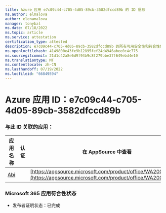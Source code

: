 ```yaml
---
title: Azure 应用 e7c09c44-c705-4d05-89cb-3582dfccd89b 的 ID 信息
ms.author: elmalova
author: elenamalova
manager: tonybal
ms.date: 07/18/2022
ms.topic: article
ms.service: attestation
certification_type: attested
description: e7c09c44-c705-4d05-89cb-3582dfccd89b 的所有可用安全性和符合性信息。
ms.openlocfilehash: 4149800e43fe9b12895fef24d4946abee0c4c775
ms.sourcegitcommit: 21d1c42a8e6d9f94b9c8f279bbe37f649ebd4e10
ms.translationtype: MT
ms.contentlocale: zh-CN
ms.lasthandoff: 07/19/2022
ms.locfileid: "66849594"
---
```

# <a name="azure-app-id-e7c09c44-c705-4d05-89cb-3582dfccd89b"></a>Azure 应用 ID：e7c09c44-c705-4d05-89cb-3582dfccd89b


### <a name="apps-associated-with-this-id"></a>与此 ID 关联的应用：
| **应用名称** | **认证** | **在 AppSource 中查看** |
|--------------|---------------|-----------------------|
| [Abi](../forward/WA200003862.md) |  | [https://appsource.microsoft.com/product/office/WA200003862](https://appsource.microsoft.com/product/office/WA200003862) |

### <a name="microsoft-365-app-compliance-status"></a>Microsoft 365 应用符合性状态
- 发布者证明状态：已完成
